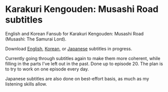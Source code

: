 # Karakuri Kengouden: Musashi Road subtitles
English and Korean Fansub for Karakuri Kengouden: Musashi Road (Musashi: The Samurai Lord).

Download
[English](https://github.com/Subdivers/Karakuri-Kengouden-Musashi-Road/tree/master/SubtitleExports/en),
[Korean](https://github.com/Subdivers/Karakuri-Kengouden-Musashi-Road/tree/master/SubtitleExports/ko),
or [Japanese](https://github.com/Subdivers/Karakuri-Kengouden-Musashi-Road/tree/master/SubtitleExports/ja)
subtitles in progress.

Currently going through subtitles again to make them more coherent, while filling in the parts I've left out in the past.
Done up to episode 20. The plan is to try to work on one episode every day.

Japanese subtitles are also done on best-effort basis, as much as my listening skills allow.
